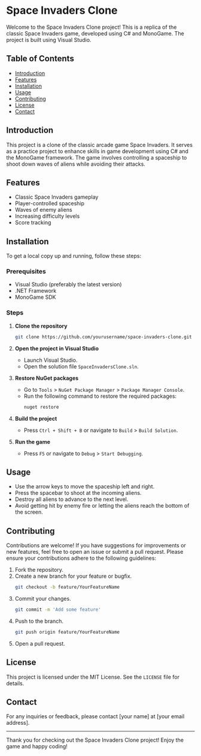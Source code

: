 # Space Invaders Clone

Welcome to the Space Invaders Clone project! This is a replica of the classic Space Invaders game, developed using C# and MonoGame. The project is built using Visual Studio.

## Table of Contents

- [Introduction](#introduction)
- [Features](#features)
- [Installation](#installation)
- [Usage](#usage)
- [Contributing](#contributing)
- [License](#license)
- [Contact](#contact)

## Introduction

This project is a clone of the classic arcade game Space Invaders. It serves as a practice project to enhance skills in game development using C# and the MonoGame framework. The game involves controlling a spaceship to shoot down waves of aliens while avoiding their attacks.

## Features

- Classic Space Invaders gameplay
- Player-controlled spaceship
- Waves of enemy aliens
- Increasing difficulty levels
- Score tracking

## Installation

To get a local copy up and running, follow these steps:

### Prerequisites

- Visual Studio (preferably the latest version)
- .NET Framework
- MonoGame SDK

### Steps

1. **Clone the repository**
    ```sh
    git clone https://github.com/yourusername/space-invaders-clone.git
    ```
2. **Open the project in Visual Studio**
    - Launch Visual Studio.
    - Open the solution file `SpaceInvadersClone.sln`.

3. **Restore NuGet packages**
    - Go to `Tools` > `NuGet Package Manager` > `Package Manager Console`.
    - Run the following command to restore the required packages:
      ```sh
      nuget restore
      ```

4. **Build the project**
    - Press `Ctrl + Shift + B` or navigate to `Build` > `Build Solution`.

5. **Run the game**
    - Press `F5` or navigate to `Debug` > `Start Debugging`.

## Usage

- Use the arrow keys to move the spaceship left and right.
- Press the spacebar to shoot at the incoming aliens.
- Destroy all aliens to advance to the next level.
- Avoid getting hit by enemy fire or letting the aliens reach the bottom of the screen.

## Contributing

Contributions are welcome! If you have suggestions for improvements or new features, feel free to open an issue or submit a pull request. Please ensure your contributions adhere to the following guidelines:

1. Fork the repository.
2. Create a new branch for your feature or bugfix.
    ```sh
    git checkout -b feature/YourFeatureName
    ```
3. Commit your changes.
    ```sh
    git commit -m 'Add some feature'
    ```
4. Push to the branch.
    ```sh
    git push origin feature/YourFeatureName
    ```
5. Open a pull request.

## License

This project is licensed under the MIT License. See the `LICENSE` file for details.

## Contact

For any inquiries or feedback, please contact [your name] at [your email address].

---

Thank you for checking out the Space Invaders Clone project! Enjoy the game and happy coding!
